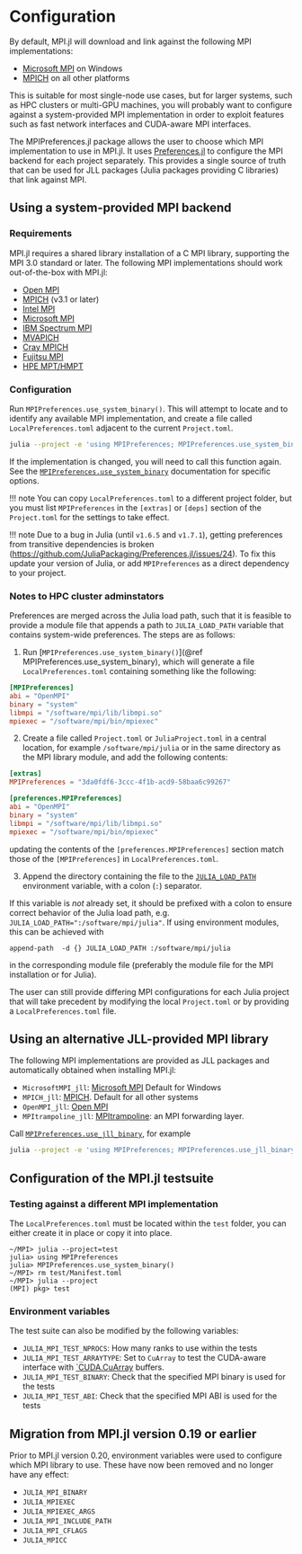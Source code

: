 # Configuration

By default, MPI.jl will download and link against the following MPI implementations:
- [Microsoft MPI](https://docs.microsoft.com/en-us/message-passing-interface/microsoft-mpi) on Windows
- [MPICH](http://www.mpich.org/) on all other platforms

This is suitable for most single-node use cases, but for larger systems, such as HPC
clusters or multi-GPU machines, you will probably want to configure against a
system-provided MPI implementation in order to exploit features such as fast network
interfaces and CUDA-aware MPI interfaces.

The MPIPreferences.jl package allows the user to choose which MPI implementation to use in MPI.jl. It uses [Preferences.jl](https://github.com/JuliaPackaging/Preferences.jl) to
configure the MPI backend for each project separately. This provides
a single source of truth that can be used for JLL packages (Julia packages providing C libraries)
that link against MPI.

## Using a system-provided MPI backend

### Requirements

MPI.jl requires a shared library installation of a C MPI library, supporting the MPI 3.0
standard or later. The following MPI implementations should work out-of-the-box with MPI.jl:

- [Open MPI](http://www.open-mpi.org/)
- [MPICH](http://www.mpich.org/) (v3.1 or later)
- [Intel MPI](https://software.intel.com/en-us/mpi-library)
- [Microsoft MPI](https://docs.microsoft.com/en-us/message-passing-interface/microsoft-mpi)
- [IBM Spectrum MPI](https://www.ibm.com/us-en/marketplace/spectrum-mpi)
- [MVAPICH](http://mvapich.cse.ohio-state.edu/)
- [Cray MPICH](https://docs.nersc.gov/development/compilers/wrappers/)
- [Fujitsu MPI](https://www.fujitsu.com/global/about/resources/publications/technicalreview/2020-03/article07.html#cap-03)
- [HPE MPT/HMPT](https://support.hpe.com/hpesc/public/docDisplay?docLocale=en_US&docId=a00105727en_us)

### Configuration

Run `MPIPreferences.use_system_binary()`. This will attempt to locate and to identify any available MPI implementation, and create a file called `LocalPreferences.toml` adjacent to the current `Project.toml`.

```sh
julia --project -e 'using MPIPreferences; MPIPreferences.use_system_binary()'
```

If the implementation is changed, you will need to call this function again. See the [`MPIPreferences.use_system_binary`](@ref) documentation for specific options.

!!! note
    You can copy `LocalPreferences.toml` to a different project folder, but you must list
    `MPIPreferences` in the `[extras]` or `[deps]` section of the `Project.toml` for the settings
    to take effect.

!!! note
    Due to a bug in Julia (until `v1.6.5` and `v1.7.1`), getting preferences
    from transitive dependencies is broken (https://github.com/JuliaPackaging/Preferences.jl/issues/24).
    To fix this update your version of Julia, or add `MPIPreferences` as a direct dependency to your project.


### Notes to HPC cluster adminstators

Preferences are merged across the Julia load path, such that it is feasible to provide a module file that appends a path to
`JULIA_LOAD_PATH` variable that contains system-wide preferences. The steps are as follows:

1. Run [`MPIPreferences.use_system_binary()`](@ref MPIPreferences.use_system_binary), which will generate a file `LocalPreferences.toml` containing something like the following:

```toml
[MPIPreferences]
abi = "OpenMPI"
binary = "system"
libmpi = "/software/mpi/lib/libmpi.so"
mpiexec = "/software/mpi/bin/mpiexec"
```

2. Create a file called `Project.toml` or `JuliaProject.toml` in a central location, for example `/software/mpi/julia` or in the same directory as the MPI library module, and add the following contents:

```toml
[extras]
MPIPreferences = "3da0fdf6-3ccc-4f1b-acd9-58baa6c99267"

[preferences.MPIPreferences]
abi = "OpenMPI"
binary = "system"
libmpi = "/software/mpi/lib/libmpi.so"
mpiexec = "/software/mpi/bin/mpiexec"
```

updating the contents of the `[preferences.MPIPreferences]` section match those of the `[MPIPreferences]` in `LocalPreferences.toml`.

3. Append the directory containing the file to the [`JULIA_LOAD_PATH`](https://docs.julialang.org/en/v1/manual/environment-variables/#JULIA_LOAD_PATH) environment variable, with a colon (`:`) separator.

If this variable is _not_ already set, it should be prefixed with a colon to ensure correct
behavior of the Julia load path, e.g. `JULIA_LOAD_PATH=":/software/mpi/julia"`.
If using environment modules, this can be achieved with
```
append-path  -d {} JULIA_LOAD_PATH :/software/mpi/julia
```
in the corresponding module file (preferably the module file for the MPI installation or for Julia).

The user can still provide differing MPI configurations for each Julia project
that will take precedent by modifying the local `Project.toml` or by providing a
`LocalPreferences.toml` file.

## Using an alternative JLL-provided MPI library

The following MPI implementations are provided as JLL packages and automatically obtained when installing MPI.jl:

- `MicrosoftMPI_jll`: [Microsoft MPI](https://docs.microsoft.com/en-us/message-passing-interface/microsoft-mpi) Default for Windows
- `MPICH_jll`: [MPICH](https://www.mpich.org/). Default for all other systems
- `OpenMPI_jll`: [Open MPI](https://www.open-mpi.org/)
- `MPItrampoline_jll`: [MPItrampoline](https://github.com/eschnett/MPItrampoline): an MPI forwarding layer.

Call [`MPIPreferences.use_jll_binary`](@ref), for example
```sh
julia --project -e 'using MPIPreferences; MPIPreferences.use_jll_binary("MPItrampoline_jll")'
```

## Configuration of the MPI.jl testsuite

### Testing against a different MPI implementation

The `LocalPreferences.toml` must be located within the `test` folder, you can
either create it in place or copy it into place.

```
~/MPI> julia --project=test
julia> using MPIPreferences
julia> MPIPreferences.use_system_binary()
~/MPI> rm test/Manifest.toml
~/MPI> julia --project
(MPI) pkg> test
```

### Environment variables
The test suite can also be modified by the following variables:

- `JULIA_MPI_TEST_NPROCS`: How many ranks to use within the tests
- `JULIA_MPI_TEST_ARRAYTYPE`: Set to `CuArray` to test the CUDA-aware interface with
  [`CUDA.CuArray](https://github.com/JuliaGPU/CUDA.jl) buffers.
- `JULIA_MPI_TEST_BINARY`: Check that the specified MPI binary is used for the tests
- `JULIA_MPI_TEST_ABI`: Check that the specified MPI ABI is used for the tests


## Migration from MPI.jl version 0.19 or earlier

Prior to MPI.jl version 0.20, environment variables were used to configure which MPI
library to use. These have now been removed and no longer have any effect:

- `JULIA_MPI_BINARY`
- `JULIA_MPIEXEC`
- `JULIA_MPIEXEC_ARGS`
- `JULIA_MPI_INCLUDE_PATH`
- `JULIA_MPI_CFLAGS`
- `JULIA_MPICC`